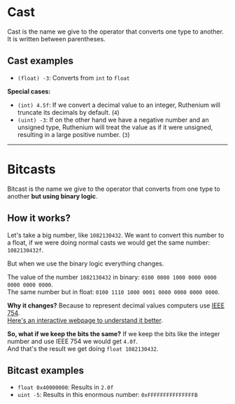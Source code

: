 # Cast
Cast is the name we give to the operator that converts one type to another. It is written between parentheses.

## Cast examples
- `(float) -3`: Converts from `int` to `float`

**Special cases:**
- `(int) 4.5f`: If we convert a decimal value to an integer, Ruthenium will truncate its decimals by default. (`4`)
- `(uint) -3`: If on the other hand we have a negative number and an unsigned type, Ruthenium will treat the value as if it were unsigned, resulting in a large positive number. (`3`)

---

# Bitcasts
Bitcast is the name we give to the operator that converts from one type to another **but using binary logic**.

## How it works?
Let's take a big number, like `1082130432`. We want to convert this number to a float, if we were doing normal casts we would get the same number: `1082130432f`.

But when we use the binary logic everything changes.

The value of the number `1082130432` in binary: `0100 0000 1000 0000 0000 0000 0000 0000`.<br />
The same number but in float: `0100 1110 1000 0001 0000 0000 0000 0000`.

**Why it changes?** Because to represent decimal values computers use [IEEE 754](https://en.wikipedia.org/wiki/IEEE_754).<br/> [Here's an interactive webpage to understand it better](https://www.h-schmidt.net/FloatConverter/IEEE754.html).

**So, what if we keep the bits the same?** If we keep the bits like the integer number and use IEEE 754 we would get `4.0f`.<br/> And that's the result we get doing `float 1082130432`.

## Bitcast examples
- `float 0x40000000`: Results in `2.0f`
- `uint -5`: Results in this enormous number: `0xFFFFFFFFFFFFFFFB`
